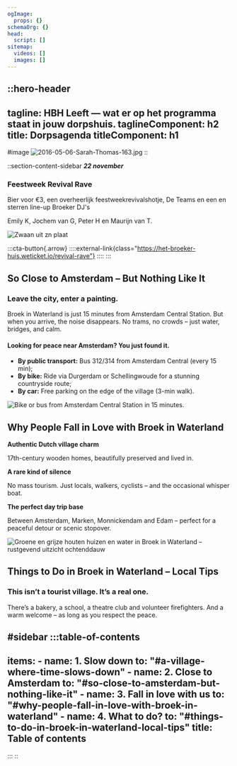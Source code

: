 ```yaml
---
ogImage:
  props: {}
schemaOrg: {}
head:
  script: []
sitemap:
  videos: []
  images: []
---
```


::hero-header
---
tagline: HBH Leeft — wat er op het programma staat in jouw dorpshuis.
taglineComponent: h2
title: Dorpsagenda
titleComponent: h1
---
#image
![2016-05-06-Sarah-Thomas-163.jpg](/20250331_BROEKERHUIS_1530.JPG)
::

::section-content-sidebar
***22 november***

### Feestweek Revival Rave

Bier voor €3, een overheerlijk feestweekrevivalshotje, De Teams en een en sterren line-up Broeker DJ's

Emily K, Jochem van G, Peter H en Maurijn van T.

![Zwaan uit zn plaat](/Feestweek%20revival%20rave)

  :::cta-button{.arrow}
    ::::external-link{class="https://het-broeker-huis.weticket.io/revival-rave"}
    ::::
  :::

## **So Close to Amsterdam –** But Nothing Like It

### Leave the city, enter a painting.

Broek in Waterland is just 15 minutes from Amsterdam Central Station. But when you arrive, the noise disappears. No trams, no crowds – just water, bridges, and calm.

#### Looking for peace near Amsterdam? You just found it.

- **By public transport:** Bus 312/314 from Amsterdam Central (every 15 min);
- **By bike:** Ride via Durgerdam or Schellingwoude for a stunning countryside route;
- **By car:** Free parking on the edge of the village (3-min walk).

![Bike or bus from Amsterdam Central Station in 15 minutes.](/ride-bus-drive-to-broek-in-waterland-from-amsterdam)

## **Why People Fall in Love** with Broek in Waterland

**Authentic Dutch village charm**

17th-century wooden homes, beautifully preserved and lived in.

**A rare kind of silence**

No mass tourism. Just locals, walkers, cyclists – and the occasional whisper boat.

**The perfect day trip base**

Between Amsterdam, Marken, Monnickendam and Edam – perfect for a peaceful detour or scenic stopover.

![Groene en grijze houten huizen en water in Broek in Waterland – rustgevend uitzicht ochtenddauw](/zonsopgang-grijzen-houten-huizen-broek-in-waterland-dagje-uit.jpg)

## **Things to Do in Broek in Waterland –** Local Tips

### This isn’t a tourist village. It’s a real one.

There’s a bakery, a school, a theatre club and volunteer firefighters. And a warm welcome – as long as you respect the peace.

#sidebar
  :::table-of-contents
  ---
  items:
    - name: 1. Slow down
      to: "#a-village-where-time-slows-down"
    - name: 2. Close to Amsterdam
      to: "#so-close-to-amsterdam-but-nothing-like-it"
    - name: 3. Fall in love with us
      to: "#why-people-fall-in-love-with-broek-in-waterland"
    - name: 4. What to do?
      to: "#things-to-do-in-broek-in-waterland-local-tips"
  title: Table of contents
  ---
  :::
::
